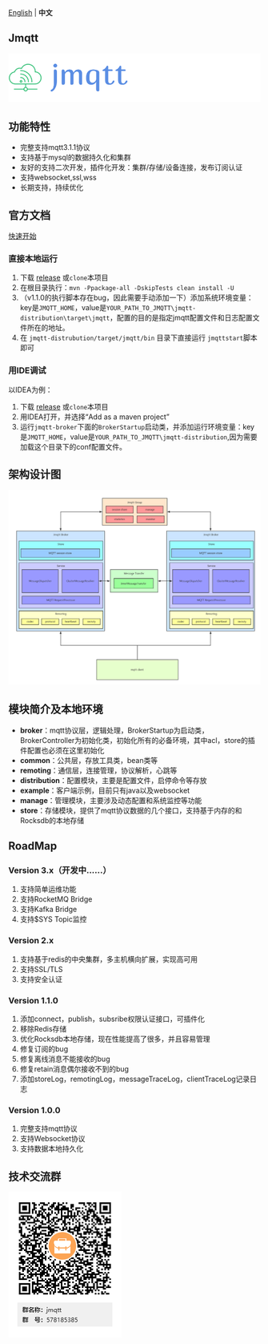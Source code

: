 [English](README.md) | **中文**
##  Jmqtt

![Jmqtt logo](jmqtt.png)

## 功能特性
* 完整支持mqtt3.1.1协议
* 支持基于mysql的数据持久化和集群
* 友好的支持二次开发，插件化开发：集群/存储/设备连接，发布订阅认证
* 支持websocket,ssl,wss
* 长期支持，持续优化

## 官方文档
[快速开始](http://www.mangdagou.com/)

### 直接本地运行
1. 下载 [release](https://github.com/Cicizz/jmqtt/releases) 或`clone`本项目
2. 在根目录执行：`mvn -Ppackage-all -DskipTests clean install -U`
3. （v1.1.0的执行脚本存在bug，因此需要手动添加一下）添加系统环境变量：key是`JMQTT_HOME`，value是`YOUR_PATH_TO_JMQTT\jmqtt-distribution\target\jmqtt`，配置的目的是指定jmqtt配置文件和日志配置文件所在的地址。
4. 在 `jmqtt-distrubution/target/jmqtt/bin` 目录下直接运行 `jmqttstart`脚本即可

### 用IDE调试
以IDEA为例：
1. 下载 [release](https://github.com/Cicizz/jmqtt/releases) 或`clone`本项目
2. 用IDEA打开，并选择“Add as a maven project”
3. 运行`jmqtt-broker`下面的`BrokerStartup`启动类，并添加运行环境变量：key是`JMQTT_HOME`，value是`YOUR_PATH_TO_JMQTT\jmqtt-distribution`,因为需要加载这个目录下的conf配置文件。

## 架构设计图

![架构图](jmqtt%20design.jpg)
## 模块简介及本地环境

* **broker**：mqtt协议层，逻辑处理，BrokerStartup为启动类，BrokerController为初始化类，初始化所有的必备环境，其中acl，store的插件配置也必须在这里初始化
* **common**：公共层，存放工具类，bean类等
* **remoting**：通信层，连接管理，协议解析，心跳等
* **distribution**：配置模块，主要是配置文件，启停命令等存放
* **example**：客户端示例，目前只有java以及websocket
* **manage**：管理模块，主要涉及动态配置和系统监控等功能
* **store**：存储模块，提供了mqtt协议数据的几个接口，支持基于内存的和Rocksdb的本地存储

## RoadMap

### Version 3.x（开发中......）

1. 支持简单运维功能
2. 支持RocketMQ Bridge
3. 支持Kafka Bridge
4. 支持$SYS Topic监控

### Version 2.x

1. 支持基于redis的中央集群，多主机横向扩展，实现高可用
2. 支持SSL/TLS
3. 支持安全认证

### Version 1.1.0

1. 添加connect，publish，subsribe权限认证接口，可插件化
2. 移除Redis存储
3. 优化Rocksdb本地存储，现在性能提高了很多，并且容易管理
4. 修复订阅的bug
5. 修复离线消息不能接收的bug
6. 修复retain消息偶尔接收不到的bug
7. 添加storeLog，remotingLog，messageTraceLog，clientTraceLog记录日志

### Version 1.0.0

1. 完整支持mqtt协议
2. 支持Websocket协议
3. 支持数据本地持久化

## 技术交流群

![jmqtt技术交流群](jmqtt_qq.png)
